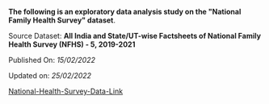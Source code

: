 
**The following is an exploratory data analysis study on the "National Family Health Survey" dataset**.

Source Dataset: **All India and State/UT-wise Factsheets of National Family Health Survey (NFHS) - 5, 2019-2021**


Published On: *15/02/2022*


Updated on: *25/02/2022*


[National-Health-Survey-Data-Link](https://data.gov.in/catalog/national-family-health-survey-nfhs-5)
